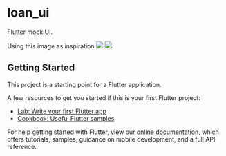 # loan_ui

Flutter mock UI.

Using this image as inspiration
![](https://i.pinimg.com/originals/a0/19/8d/a0198d7de0b9d4cc56ab8744b13f6aa6.png)
![](screenshot.png)

## Getting Started

This project is a starting point for a Flutter application.

A few resources to get you started if this is your first Flutter project:

- [Lab: Write your first Flutter app](https://flutter.dev/docs/get-started/codelab)
- [Cookbook: Useful Flutter samples](https://flutter.dev/docs/cookbook)

For help getting started with Flutter, view our
[online documentation](https://flutter.dev/docs), which offers tutorials,
samples, guidance on mobile development, and a full API reference.
